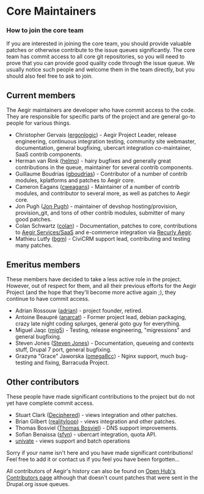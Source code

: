 Core Maintainers
================

### How to join the core team

If you are interested in joining the core team, you should provide valuable patches or otherwise contribute to the issue queues significantly. The core team has commit access to all core git repositories, so you will need to prove that you can provide good quality code through the issue queue. We usually notice such people and welcome them in the team directly, but you should also feel free to ask to join.


Current members
---------------

The Aegir maintainers are developer who have commit access to the code. They are responsible for specific parts of the project and are general go-to people for various things.

* Christopher Gervais ([ergonlogic](https://www.drupal.org/u/ergonlogic)) - Aegir Project Leader, release engineering, continuous integration testing, community site webmaster, documentation, general bugfixing, ubercart integration co-maintainer, SaaS contrib components.
* Herman van Rink ([helmo](https://www.drupal.org/u/helmo)) - hairy bugfixes and generally great contributions in the queue, maintainer for several contrib components.
* Guillaume Boudrias ([gboudrias](https://www.drupal.org/u/gboudrias)) - Contributor of a number of contrib modules, kplatforms and patches to Aegir core.
* Cameron Eagans ([cweagans](https://www.drupal.org/u/cweagans)) - Maintainer of a number of contrib modules, and contributor to several more, as well as patches to Aegir core.
* Jon Pugh ([Jon Pugh](https://www.drupal.org/u/jon-pugh)) - maintainer of devshop hosting/provision, provision_git, and tons of other contrib modules, submitter of many good patches.
* Colan Schwartz ([colan](https://www.drupal.org/u/colan)) - Documentation, patches to core, contributions to [Aegir Services/SaaS](https://www.drupal.org/project/hosting_services) and e-commerce integration via [Recurly Aegir](https://www.drupal.org/project/recurly_aegir).
* Mathieu Lutfy ([bgm](https://www.drupal.org/u/bgm)) - CiviCRM support lead, contributing and testing many patches.


Emeritus members
----------------

These members have decided to take a less active role in the project. However, out of respect for them, and all their previous efforts for the Aegir Project (and the hope that they'll become more active again ;), they continue to have commit access.


* Adrian Rossouw ([adrian](https://www.drupal.org/u/adrian)) - project founder, retired.
* Antoine Beaupré ([anarcat](https://www.drupal.org/u/anarcat)) - Former project lead, debian packaging, crazy late night coding splurges, general goto guy for everything.
* Miguel Jaqc ([mig5](https://www.drupal.org/u/mig5)) - Testing, release engineering, "migressions" and general bugfixing.
* Steven Jones ([Steven Jones](https://www.drupal.org/u/steven-jones)) - Documentation, queueing and contexts stuff, Drupal 7 port, general bugfixing.
* Grazyna "Grace" Jaworska ([omega8cc](https://www.drupal.org/u/omega8cc)) - Nginx support, much bug-testing and fixing, Barracuda Project.


Other contributors
------------------

These people have made significant contributions to the project but do not yet have complete commit access.

* Stuart Clark ([Deciphered](https://www.drupal.org/u/Deciphered)) - views integration and other patches.
* Brian Gilbert ([realityloop](https://www.drupal.org/u/realityloop)) - views integration and other patches.
* Thomas Bosviel ([Thomas Bosviel](https://www.drupal.org/u/thomas-bosviel)) - DNS support improvements.
* Sofian Benaissa ([sfyn](https://www.drupal.org/u/sfyn)) - ubercart integration, quota API.
* [univate](https://www.drupal.org/u/univate) - views support and batch operations


Sorry if your name isn't here and you have made significant contributions! Feel free to add it or contact us if you feel you have been forgotten...

All contributors of Aegir's history can also be found on [Open Hub's Contributors page](https://www.openhub.net/p/aegirproject/contributors/summary) although that doesn't count patches that were sent in the Drupal.org issue queues.

